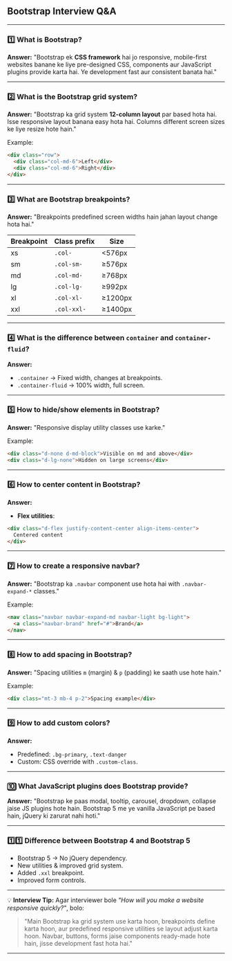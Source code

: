 ## **Bootstrap Interview Q\&A**

---

### **1️⃣ What is Bootstrap?**

**Answer:**
"Bootstrap ek **CSS framework** hai jo responsive, mobile-first websites banane ke liye pre-designed CSS, components aur JavaScript plugins provide karta hai. Ye development fast aur consistent banata hai."

---

### **2️⃣ What is the Bootstrap grid system?**

**Answer:**
"Bootstrap ka grid system **12-column layout** par based hota hai. Isse responsive layout banana easy hota hai.
Columns different screen sizes ke liye resize hote hain."

Example:

```html
<div class="row">
  <div class="col-md-6">Left</div>
  <div class="col-md-6">Right</div>
</div>
```

---

### **3️⃣ What are Bootstrap breakpoints?**

**Answer:**
"Breakpoints predefined screen widths hain jahan layout change hota hai."

| Breakpoint | Class prefix | Size    |
| ---------- | ------------ | ------- |
| xs         | `.col-`      | <576px  |
| sm         | `.col-sm-`   | ≥576px  |
| md         | `.col-md-`   | ≥768px  |
| lg         | `.col-lg-`   | ≥992px  |
| xl         | `.col-xl-`   | ≥1200px |
| xxl        | `.col-xxl-`  | ≥1400px |

---

### **4️⃣ What is the difference between `container` and `container-fluid`?**

**Answer:**

* `.container` → Fixed width, changes at breakpoints.
* `.container-fluid` → 100% width, full screen.

---

### **5️⃣ How to hide/show elements in Bootstrap?**

**Answer:**
"Responsive display utility classes use karke."

Example:

```html
<div class="d-none d-md-block">Visible on md and above</div>
<div class="d-lg-none">Hidden on large screens</div>
```

---

### **6️⃣ How to center content in Bootstrap?**

**Answer:**

* **Flex utilities**:

```html
<div class="d-flex justify-content-center align-items-center">
  Centered content
</div>
```

---

### **7️⃣ How to create a responsive navbar?**

**Answer:**
"Bootstrap ka `.navbar` component use hota hai with `.navbar-expand-*` classes."

Example:

```html
<nav class="navbar navbar-expand-md navbar-light bg-light">
  <a class="navbar-brand" href="#">Brand</a>
</nav>
```

---

### **8️⃣ How to add spacing in Bootstrap?**

**Answer:**
"Spacing utilities `m` (margin) & `p` (padding) ke saath use hote hain."

Example:

```html
<div class="mt-3 mb-4 p-2">Spacing example</div>
```

---

### **9️⃣ How to add custom colors?**

**Answer:**

* Predefined: `.bg-primary`, `.text-danger`
* Custom: CSS override with `.custom-class`.

---

### **🔟 What JavaScript plugins does Bootstrap provide?**

**Answer:**
"Bootstrap ke paas modal, tooltip, carousel, dropdown, collapse jaise JS plugins hote hain. Bootstrap 5 me ye vanilla JavaScript pe based hain, jQuery ki zarurat nahi hoti."

---

### **1️⃣1️⃣ Difference between Bootstrap 4 and Bootstrap 5**

* Bootstrap 5 → No jQuery dependency.
* New utilities & improved grid system.
* Added `.xxl` breakpoint.
* Improved form controls.

---

💡 **Interview Tip:**
Agar interviewer bole *"How will you make a website responsive quickly?"*, bolo:

> "Main Bootstrap ka grid system use karta hoon, breakpoints define karta hoon, aur predefined responsive utilities se layout adjust karta hoon. Navbar, buttons, forms jaise components ready-made hote hain, jisse development fast hota hai."

---

